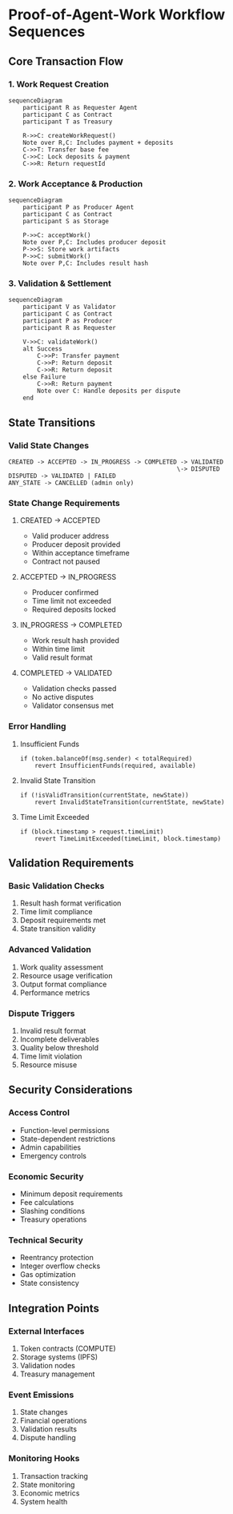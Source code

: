 # Proof-of-Agent-Work Workflow Sequences

## Core Transaction Flow

### 1. Work Request Creation
```mermaid
sequenceDiagram
    participant R as Requester Agent
    participant C as Contract
    participant T as Treasury
    
    R->>C: createWorkRequest()
    Note over R,C: Includes payment + deposits
    C->>T: Transfer base fee
    C->>C: Lock deposits & payment
    C->>R: Return requestId
```

### 2. Work Acceptance & Production
```mermaid
sequenceDiagram
    participant P as Producer Agent
    participant C as Contract
    participant S as Storage
    
    P->>C: acceptWork()
    Note over P,C: Includes producer deposit
    P->>S: Store work artifacts
    P->>C: submitWork()
    Note over P,C: Includes result hash
```

### 3. Validation & Settlement
```mermaid
sequenceDiagram
    participant V as Validator
    participant C as Contract
    participant P as Producer
    participant R as Requester
    
    V->>C: validateWork()
    alt Success
        C->>P: Transfer payment
        C->>P: Return deposit
        C->>R: Return deposit
    else Failure
        C->>R: Return payment
        Note over C: Handle deposits per dispute
    end
```

## State Transitions

### Valid State Changes
```
CREATED -> ACCEPTED -> IN_PROGRESS -> COMPLETED -> VALIDATED
                                               \-> DISPUTED
DISPUTED -> VALIDATED | FAILED
ANY_STATE -> CANCELLED (admin only)
```

### State Change Requirements

1. CREATED -> ACCEPTED
   - Valid producer address
   - Producer deposit provided
   - Within acceptance timeframe
   - Contract not paused

2. ACCEPTED -> IN_PROGRESS
   - Producer confirmed
   - Time limit not exceeded
   - Required deposits locked

3. IN_PROGRESS -> COMPLETED
   - Work result hash provided
   - Within time limit
   - Valid result format

4. COMPLETED -> VALIDATED
   - Validation checks passed
   - No active disputes
   - Validator consensus met

### Error Handling

1. Insufficient Funds
   ```
   if (token.balanceOf(msg.sender) < totalRequired)
       revert InsufficientFunds(required, available)
   ```

2. Invalid State Transition
   ```
   if (!isValidTransition(currentState, newState))
       revert InvalidStateTransition(currentState, newState)
   ```

3. Time Limit Exceeded
   ```
   if (block.timestamp > request.timeLimit)
       revert TimeLimitExceeded(timeLimit, block.timestamp)
   ```

## Validation Requirements

### Basic Validation Checks
1. Result hash format verification
2. Time limit compliance
3. Deposit requirements met
4. State transition validity

### Advanced Validation
1. Work quality assessment
2. Resource usage verification
3. Output format compliance
4. Performance metrics

### Dispute Triggers
1. Invalid result format
2. Incomplete deliverables
3. Quality below threshold
4. Time limit violation
5. Resource misuse

## Security Considerations

### Access Control
- Function-level permissions
- State-dependent restrictions
- Admin capabilities
- Emergency controls

### Economic Security
- Minimum deposit requirements
- Fee calculations
- Slashing conditions
- Treasury operations

### Technical Security
- Reentrancy protection
- Integer overflow checks
- Gas optimization
- State consistency

## Integration Points

### External Interfaces
1. Token contracts (COMPUTE)
2. Storage systems (IPFS)
3. Validation nodes
4. Treasury management

### Event Emissions
1. State changes
2. Financial operations
3. Validation results
4. Dispute handling

### Monitoring Hooks
1. Transaction tracking
2. State monitoring
3. Economic metrics
4. System health
